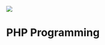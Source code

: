 ![](https://upload.wikimedia.org/wikipedia/commons/thumb/2/27/PHP-logo.svg/330px-PHP-logo.svg.png)

# PHP Programming
